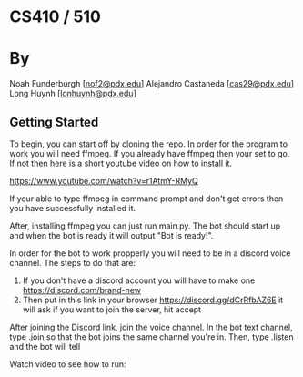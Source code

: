 # CS410 / 510
# By
Noah Funderburgh [nof2@pdx.edu]
Alejandro Castaneda [cas29@pdx.edu]
Long Huynh [lonhuynh@pdx.edu]

## Getting Started

To begin, you can start off by cloning the repo. In order for the program
to work you will need ffmpeg. If you already have ffmpeg then your set to go.
If not then here is a short youtube video on how to install it. 

https://www.youtube.com/watch?v=r1AtmY-RMyQ

If your able to type ffmpeg in command prompt and don't get errors then you have
successfully installed it.

After, installing ffmpeg you can just run main.py. The bot should start up and when the
bot is ready it will output "Bot is ready!".

In order for the bot to work propperly you will need to be in a discord voice channel.
The steps to do that are:
1. If you don't have a discord account you will have to make one https://discord.com/brand-new
2. Then put in this link in your browser https://discord.gg/dCrRfbAZ6E it will ask if you want to join the server, hit accept

After joining the Discord link, join the voice channel.
In the bot text channel, type .join so that the bot joins the same channel you're in. Then, type .listen and the bot will tell

Watch video to see how to run: 
